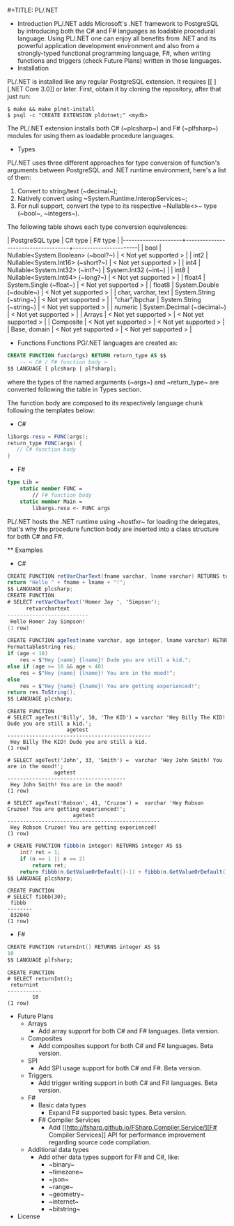 #+TITLE: PL/.NET

* Introduction
 PL/.NET adds Microsoft's .NET framework to PostgreSQL by introducing both the C# and F#
 languages as loadable procedural language. Using PL/.NET one can enjoy all benefits from
 .NET and its powerful application development environment and also from a strongly-typed
 functional programming language, F#, when writing functions and triggers (check Future Plans)
 written in those languages. 
* Installation

PL/.NET is installed like any regular PostgreSQL extension. It requires [[ ][.NET Core 3.0]] or later.
First, obtain it by cloning the repository, after that just run:

```console
$ make && make plnet-install
$ psql -c "CREATE EXTENSION pldotnet;" <mydb>
```

The PL/.NET extension installs both C# (~plcsharp~) and F# (~plfsharp~) modules
for using them as loadable procedure languages.

* Types

PL/.NET uses three different approaches for type conversion of function's
arguments between PostgreSQL and .NET runtime environment, here's a list of them:

1. Convert to string/text (~decimal~);
2. Natively convert using ~System.Runtime.InteropServices~;
3. For null support, convert the type to its respective ~Nullable<>~ type (~bool~, ~integers~).

The following table shows each type conversion equivalences:

| PostgreSQL type     | C# type                            | F# type               |
|---------------------+------------------------------------+-----------------------|
| bool                | Nullable<System.Boolean> (~bool?~) | < Not yet supported > |
| int2                | Nullable<System.Int16> (~short?~)  | < Not yet supported > |
| int4                | Nullable<System.Int32> (~int?~)    | System.Int32 (~int~)  |
| int8                | Nullable<System.Int64> (~long?~)   | < Not yet supported > |
| float4              | System.Single (~float~)            | < Not yet supported > |
| float8              | System.Double (~double~)           | < Not yet supported > |
| char, varchar, text | System.String (~string~)           | < Not yet supported > |
| "char"/bpchar       | System.String (~string~)           | < Not yet supported > |
| numeric             | System.Decimal (~decimal~)         | < Not yet supported > |
| Arrays              | < Not yet supported >              | < Not yet supported > |
| Composite           | < Not yet supported >              | < Not yet supported > |
| Base, domain        | < Not yet supported >              | < Not yet supported > |
* Functions
  Functions PG/.NET languages are created as:

```sql
CREATE FUNCTION func(args) RETURN return_type AS $$
    -- < C# / F# function body >
$$ LANGUAGE [ plcsharp | plfsharp];
```

where the types of the named arguments (~args~) and ~return_type~ are converted
following the table in Types section.

The function body are composed to its respectively language chunk following the
templates below:

+ C#

```csharp
libargs.resu = FUNC(args);
return_type FUNC(args) {
   // C# function body
}
```

+ F#

```fsharp
type Lib =
    static member FUNC =
        // F# function body
    static member Main =
        libargs.resu <- FUNC args
```

PL/.NET hosts the .NET runtime using ~hostfxr~ for loading the delegates, that's why
the procedure function body are inserted into a class structure for both C# and F#.

** Examples
   + C#

```csharp
CREATE FUNCTION retVarCharText(fname varchar, lname varchar) RETURNS text AS $$
return "Hello " + fname + lname + "!";
$$ LANGUAGE plcsharp;
CREATE FUNCTION
# SELECT retVarCharText('Homer Jay ', 'Simpson');
      retvarchartext
--------------------------
 Hello Homer Jay Simpson!
(1 row)
```

```csharp
CREATE FUNCTION ageTest(name varchar, age integer, lname varchar) RETURNS varchar AS $$
FormattableString res;
if (age < 18)
    res = $"Hey {name} {lname}! Dude you are still a kid.";
else if (age >= 18 && age < 40)
    res = $"Hey {name} {lname}! You are in the mood!";
else
    res = $"Hey {name} {lname}! You are getting experienced!";
return res.ToString();
$$ LANGUAGE plcsharp;
```
```console
CREATE FUNCTION
# SELECT ageTest('Billy', 10, 'The KID') = varchar 'Hey Billy The KID! Dude you are still a kid.';
                   agetest
----------------------------------------------
 Hey Billy The KID! Dude you are still a kid.
(1 row)

# SELECT ageTest('John', 33, 'Smith') =  varchar 'Hey John Smith! You are in the mood!';
               agetest
--------------------------------------
 Hey John Smith! You are in the mood!
(1 row)

# SELECT ageTest('Robson', 41, 'Cruzoe') =  varchar 'Hey Robson Cruzoe! You are getting experienced!';
                     agetest
-------------------------------------------------
 Hey Robson Cruzoe! You are getting experienced!
(1 row)
```

```csharp
# CREATE FUNCTION fibbb(n integer) RETURNS integer AS $$
    int? ret = 1;
    if (n == 1 || n == 2) 
        return ret;
    return fibbb(n.GetValueOrDefault()-1) + fibbb(n.GetValueOrDefault()-2);;
$$ LANGUAGE plcsharp;
```
```console
CREATE FUNCTION
# SELECT fibbb(30);
 fibbb
--------
 832040
(1 row)
```
   + F#
```fsharp
CREATE FUNCTION returnInt() RETURNS integer AS $$
10
$$ LANGUAGE plfsharp;
```
```console
CREATE FUNCTION
# SELECT returnInt();
 returnint
-----------
        10
(1 row)
```

* Future Plans
  - Arrays
    + Add array support for both C# and F# languages. Beta version.
  - Composites
    + Add composites support for both C# and F# languages. Beta version.
  - SPI
    + Add SPI usage support for both C# and F#. Beta version.
  - Triggers
    + Add trigger writing support in both C# and F# languages. Beta version.
  - F#
    + Basic data types
      * Expand F# supported basic types. Beta version.
    + F# Compiler Services
      * Add [[http://fsharp.github.io/FSharp.Compiler.Service/][F# Compiler Services]] API for performance improvement regarding source code compilation.
  - Additional data types
    + Add other data types support for F# and C#, like:
      * ~binary~
      * ~timezone~
      * ~json~
      * ~range~
      * ~geometry~
      * ~internet~
      * ~bitstring~
* License

